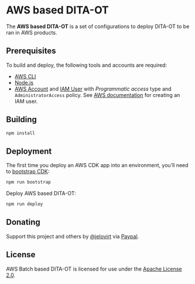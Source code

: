 # AWS based DITA-OT

The **AWS based DITA-OT** is a set of configurations to deploy DITA-OT to be ran in AWS products.

## Prerequisites

To build and deploy, the following tools and accounts are required:

- [AWS CLI][aws cli]
- [Node.js][nodejs]
- [AWS Account][aws account] and [IAM User][iam] with _Programmatic access_ type and `AdministratorAccess` policy. See [AWS documentation][iam user] for creating an IAM user.

## Building

```bash
npm install
```

## Deployment

The first time you deploy an AWS CDK app into an environment, you’ll need to [bootstrap CDK][bootstrap]:

```bash
npm run bootstrap
```

Deploy AWS based DITA-OT:

```bash
npm run deploy
```

## Donating

Support this project and others by [@jelovirt](https://github.com/jelovirt) via [Paypal](https://www.paypal.com/cgi-bin/webscr?cmd=_donations&business=jarno%40elovirta%2ecom&lc=FI&item_name=Support%20Open%20Source%20work&currency_code=EUR&bn=PP%2dDonationsBF%3abtn_donate_LG%2egif%3aNonHosted).

## License

AWS Batch based DITA-OT is licensed for use under the [Apache License 2.0](http://www.apache.org/licenses/LICENSE-2.0).

[aws account]: https://aws.amazon.com/account/
[aws cli]: https://aws.amazon.com/cli/
[nodejs]: https://nodejs.org/en/
[iam]: https://aws.amazon.com/iam/
[iam user]: https://docs.aws.amazon.com/IAM/latest/UserGuide/id_users_create.html
[bootstrap]: https://docs.aws.amazon.com/cdk/latest/guide/tools.html#tools_bootstrap
